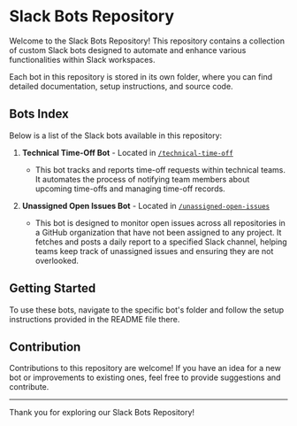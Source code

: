 # Slack Bots Repository

Welcome to the Slack Bots Repository! This repository contains a collection of custom Slack bots designed to automate and enhance various functionalities within Slack workspaces.

Each bot in this repository is stored in its own folder, where you can find detailed documentation, setup instructions, and source code.

## Bots Index

Below is a list of the Slack bots available in this repository:

1. **Technical Time-Off Bot** - Located in [`/technical-time-off`](./technical-time-off)

   - This bot tracks and reports time-off requests within technical teams. It automates the process of notifying team members about upcoming time-offs and managing time-off records.

2. **Unassigned Open Issues Bot** - Located in [`/unassigned-open-issues`](./unassigned-open-issues)
   - This bot is designed to monitor open issues across all repositories in a GitHub organization that have not been assigned to any project. It fetches and posts a daily report to a specified Slack channel, helping teams keep track of unassigned issues and ensuring they are not overlooked.

## Getting Started

To use these bots, navigate to the specific bot's folder and follow the setup instructions provided in the README file there.

## Contribution

Contributions to this repository are welcome! If you have an idea for a new bot or improvements to existing ones, feel free to provide suggestions and contribute.

---

Thank you for exploring our Slack Bots Repository!
